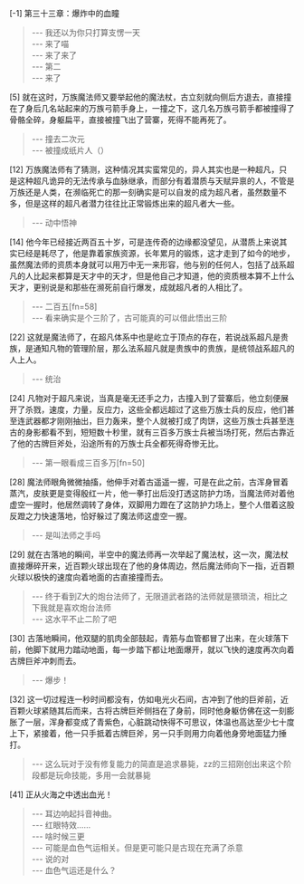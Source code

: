 
[-1] 第三十三章：爆炸中的血瞳
>--- 我还以为你只打算支愣一天<br>
>--- 来了喵<br>
>--- 来了来了<br>
>--- 第二<br>
>--- 来了<br>

[5] 就在这时，万族魔法师又要举起他的魔法杖，古立刻就向侧后方退去，直接撞在了身后几名站起来的万族弓箭手身上，一撞之下，这几名万族弓箭手都被撞得了骨骼全碎，身躯扁平，直接被撞飞出了营寨，死得不能再死了。
>--- 撞去二次元<br>
>--- 被撞成纸片人（）<br>

[12] 万族魔法师有了猜测，这种情况其实蛮常见的，异人其实也是一种超凡，只是这种超凡诡异的无法传承与血脉继承，而部分有着潜质与天赋异禀的人，不管是万族还是人类，在濒临死亡的那一刻确实是可以自发的成为超凡者，虽然数量不多，但是这样的超凡者潜力往往比正常锻炼出来的超凡者大一些。
>--- 动中悟神<br>

[14] 他今年已经接近两百五十岁，可是连传奇的边缘都没望见，从潜质上来说其实已经是耗尽了，他是靠着家族资源，长年累月的锻炼，这才走到了如今的地步，虽然魔法师的资质本身就可以用万中无一来形容，他与别的任何人，包括了战系超凡的人比起来都算是天才中的天才，但是他自己才知道，他的资质根本算不上什么天才，更别说是和那些在濒死前自行爆发，成就超凡者的人相比了。
>--- 二百五[fn=58]<br>
>--- 看来确实是个三阶了，古可能真的可以借此悟出三阶<br>

[22] 这就是魔法师了，在超凡体系中也是屹立于顶点的存在，若说战系超凡是贵族，是通知凡物的管理阶层，那么法系超凡就是贵族中的贵族，是统领战系超凡的人上人。
>--- 统治<br>

[24] 凡物对于超凡来说，当真是毫无还手之力，古撞入到了营寨后，他立刻便展开了杀戮，速度，力量，反应力，这些全都远超过了这些万族士兵的反应，他们甚至连武器都才刚刚抽出，巨力轰来，整个人就被打成了肉饼，这些万族士兵甚至连古的身影都看不到，短短数十秒里，就有三百多万族士兵被当场打死，然后古靠近了他的古牌巨斧处，沿途所有的万族士兵全都死得奇惨无比。
>--- 第一眼看成三百多万[fn=50]<br>

[28] 魔法师眼角微微抽搐，他伸手对着古遥遥一握，可是在此之前，古浑身冒着蒸汽，皮肤更是变得殷红一片，他一拳打出后没打透这防护力场，当魔法师对着他虚空一握时，他居然调转了身体，双脚用力蹬在了这防护力场上，整个人借着这股反蹬之力快速落地，恰好躲过了魔法师这虚空一握。
>--- 是叫法师之手吗<br>

[29] 就在古落地的瞬间，半空中的魔法师再一次举起了魔法杖，这一次，魔法杖直接爆碎开来，近百颗火球出现在了他的身体周边，然后魔法师向下一指，近百颗火球以极快的速度向着地面的古直接撞而去。
>--- 终于看到Z大的炮台法师了，无限道武者路的法师就是猥琐流，相比之下我就是喜欢炮台法师<br>
>--- 这水平不止二阶了吧<br>

[30] 古落地瞬间，他双腿的肌肉全部鼓起，青筋与血管都冒了出来，在火球落下前，他脚下就用力踏动地面，每一步踏下都让地面爆开，就以飞快的速度再次向着古牌巨斧冲刺而去。
>--- 爆步！<br>

[32] 这一切过程连一秒时间都没有，仿如电光火石间，古冲到了他的巨斧前，近百颗火球紧随其后而来，古将古牌巨斧侧挡在了身前，同时他身躯仿佛在这一刻膨胀了一层，浑身都变成了青紫色，心脏跳动快得不可思议，体温也高达至少七十度上下，紧接着，他一只手抵着古牌巨斧，另一只手则用力向着他身旁地面猛力捶打。
>--- 这么玩对于没有修复能力的简直是追求暴毙，zz的三招刚创出来这个阶段都是玩命技能，多用一会就暴毙<br>

[41] 正从火海之中透出血光！
>--- 耳边响起抖音神曲。<br>
>--- 红眼特效……<br>
>--- 啥时候三更<br>
>--- 可能是血色气运相关。但是更可能只是古现在充满了杀意<br>
>--- 说的对<br>
>--- 血色气运还是什么？<br>
